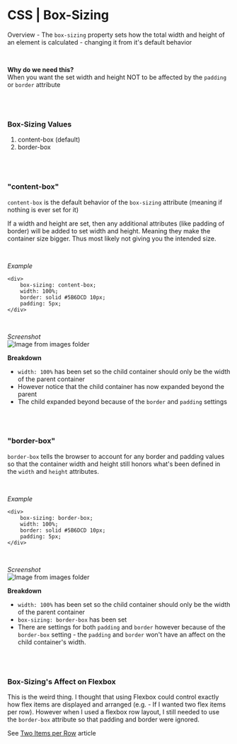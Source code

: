 # CSS | Box-Sizing

Overview - The `box-sizing` property sets how the total width and height of an element is calculated - changing it from it's default behavior   

<br>

**Why do we need this?**  
When you want the set width and height NOT to be affected by the `padding` or `border` attribute

<br><br>

### Box-Sizing Values
1. content-box (default)
1. border-box

<br><br>

### "content-box"
`content-box` is the default behavior of the `box-sizing` attribute (meaning if nothing is ever set for it)

If a width and height are set, then any additional attributes (like padding of border) will be added to set width and height. Meaning they make the container size bigger. Thus most likely not giving you the intended size.

<br>

*Example*
```
<div>
    box-sizing: content-box;
    width: 100%;
    border: solid #5B6DCD 10px;
    padding: 5px;
</div>
```
<br>

*Screenshot*  
![Image from images folder](~@source/images/css/box-sizing/box-sizing_content-box_default.png)

**Breakdown**
- `width: 100%` has been set so the child container should only be the width of the parent container
- However notice that the child container has now expanded beyond the parent
- The child expanded beyond because of the `border` and `padding` settings


<br><br>

### "border-box"

`border-box` tells the browser to account for any border and padding values so that the container width and height still honors what's been defined in the `width` and `height` attributes.

<br>

*Example*
```
<div>
    box-sizing: border-box;
    width: 100%;
    border: solid #5B6DCD 10px;
    padding: 5px;
</div>
```
<br>

*Screenshot*  
![Image from images folder](~@source/images/css/box-sizing/box-sizing_border-box.png)

**Breakdown**
- `width: 100%` has been set so the child container should only be the width of the parent container
- `box-sizing: border-box` has been set
- There are settings for both `padding` and `border` however because of the `border-box` setting - the `padding` and `border` won't have an affect on the child container's width.


<br><br>

### Box-Sizing's Affect on Flexbox

This is the weird thing. I thought that using Flexbox could control exactly how flex items are displayed and arranged  (e.g. - If I wanted two flex items per row). However when I used a flexbox row layout, I still needed to use the `border-box` attribute so that padding and border were ignored.

See [Two Items per Row](/css/flexbox/flex-two-items-row/) article